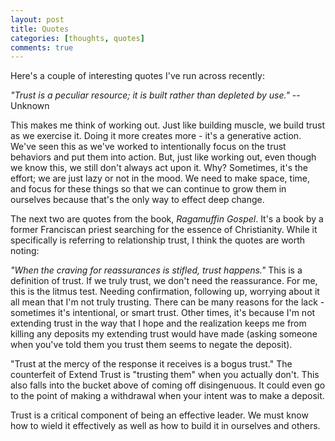 ```yaml
---
layout: post
title: Quotes
categories: [thoughts, quotes]
comments: true
---
```

Here's a couple of interesting quotes I've run across recently:

*"Trust is a peculiar resource; it is built rather than depleted by use."* -- Unknown

This makes me think of working out. Just like building muscle, we build trust as we exercise it. Doing it more creates more - it's a generative action. We've seen this as we've worked to intentionally focus on the trust behaviors and put them into action. But, just like working out, even though we know this, we still don't always act upon it. Why? Sometimes, it's the effort; we are just lazy or not in the mood. We need to make space, time, and focus for these things so that we can continue to grow them in ourselves because that's the only way to effect deep change.

The next two are quotes from the book, *Ragamuffin Gospel*. It's a book by a former Franciscan priest searching for the essence of Christianity. While it specifically is referring to relationship trust, I think the quotes are worth noting:

*"When the craving for reassurances is stifled, trust happens."*
This is a definition of trust. If we truly trust, we don't need the reassurance. For me, this is the litmus test. Needing confirmation, following up, worrying about it all mean that I'm not truly trusting. There can be many reasons for the lack - sometimes it's intentional, or smart trust. Other times, it's because I'm not extending trust in the way that I hope and the realization keeps me from killing any deposits my extending trust would have made (asking someone when you've told them you trust them seems to negate the deposit).

"Trust at the mercy of the response it receives is a bogus trust."
The counterfeit of Extend Trust is "trusting them" when you actually don't. This also falls into the bucket above of coming off disingenuous. It could even go to the point of making a withdrawal when your intent was to make a deposit.

Trust is a critical component of being an effective leader. We must know how to wield it effectively as well as how to build it in ourselves and others.
